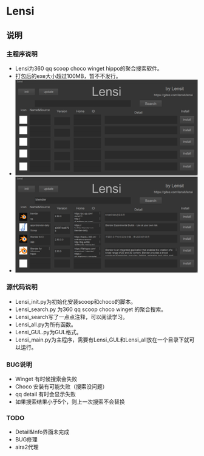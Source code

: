 # Lensi
## 说明
### 主程序说明
+ Lensi为360 qq scoop choco winget hippo的聚合搜索软件。
+ 打包后的exe大小超过100MB，暂不不发行。
+ ![主程序](media/media%20(2).png)
+ ![搜索示例](media/media%20(3).png)
### 源代码说明
+ Lensi_init.py为初始化安装scoop和choco的脚本。
+ Lensi_search.py 为360 qq scoop choco winget 的聚合搜索。
+ Lensi_search写了一点点注释，可以阅读学习。
+ Lensi_all.py为所有函数。
+ Lensi_GUL.py为GUL格式。
+ Lensi_main.py为主程序，需要有Lensi_GUL和Lensi_all放在一个目录下就可以运行。
### BUG说明
+ Winget 有时候搜索会失败
+ Choco 安装有可能失败（搜索没问题）
+ qq detail 有时会显示失败
+ 如果搜索结果小于5个，则上一次搜索不会替换
### TODO
+ Detail&Info界面未完成
+ BUG修理
+ aira2代理









